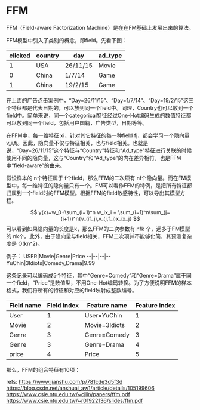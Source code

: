 # FFM

FFM（Field-aware Factorization Machine）是在在FM基础上发展出来的算法。


FFM模型中引入了类别的概念，即field。先看下图：

clicked|country|day|ad_type
--|--|--|--
1|USA|26/11/15|Movie
0|China|1/7/14|Game
1|China|19/2/15|Game

在上面的广告点击案例中，“Day=26/11/15”、“Day=1/7/14”、“Day=19/2/15”这三个特征都是代表日期的，可以放到同一个field中。同理，Country也可以放到一个field中。简单来说，同一个categorical特征经过One-Hot编码生成的数值特征都可以放到同一个field，包括用户国籍，广告类型，日期等等。

在FFM中，每一维特征 xi，针对其它特征的每一种field fj，都会学习一个隐向量 v_i,fj。因此，隐向量不仅与特征相关，也与field相关。也就是说，“Day=26/11/15”这个特征与“Country”特征和“Ad_type"特征进行关联的时候使用不同的隐向量，这与“Country”和“Ad_type”的内在差异相符，也是FFM中“field-aware”的由来。


假设样本的 n个特征属于 f个field，那么FFM的二次项有 nf个隐向量。而在FM模型中，每一维特征的隐向量只有一个。FM可以看作FFM的特例，是把所有特征都归属到一个field时的FFM模型。根据FFM的field敏感特性，可以导出其模型方程。

$$
y(x)=w_0+\sum_(i=1)^n w_ix_i + \sum_(i=1)^n\sum_(j=(i+1))^n{v_(if_j),v_(j,f_i)x_ix_j}
$$
可以看到如果隐向量的长度是k，那么FFM的二次参数有 nfk 个，远多于FM模型的 nk个。此外，由于隐向量与field相关，FFM二次项并不能够化简，其预测复杂度是 O(kn^2)。

例子：
USER|Movie|Genre|Price
--|--|--|--
YuChin|3ldiots|Comedy,Drama|9.99

这条记录可以编码成5个特征，其中“Genre=Comedy”和“Genre=Drama”属于同一个field，“Price”是数值型，不用One-Hot编码转换。为了方便说明FFM的样本格式，我们将所有的特征和对应的field映射成整数编号。

Field name|Field index|Feature name| Feature index
--|--|--|--
User|1|User=YuChin|1
Movie|2|Movie=3ldiots|2
Genre|3|Genre=Comedy|3
Genre|3|Genre=Drama|4
price|4|Price|5

那么，FFM的组合特征有10项：





refs:
https://www.jianshu.com/p/781cde3d5f3d
https://blog.csdn.net/anshuai_aw1/article/details/105199606
https://www.csie.ntu.edu.tw/~cjlin/papers/ffm.pdf
https://www.csie.ntu.edu.tw/~r01922136/slides/ffm.pdf